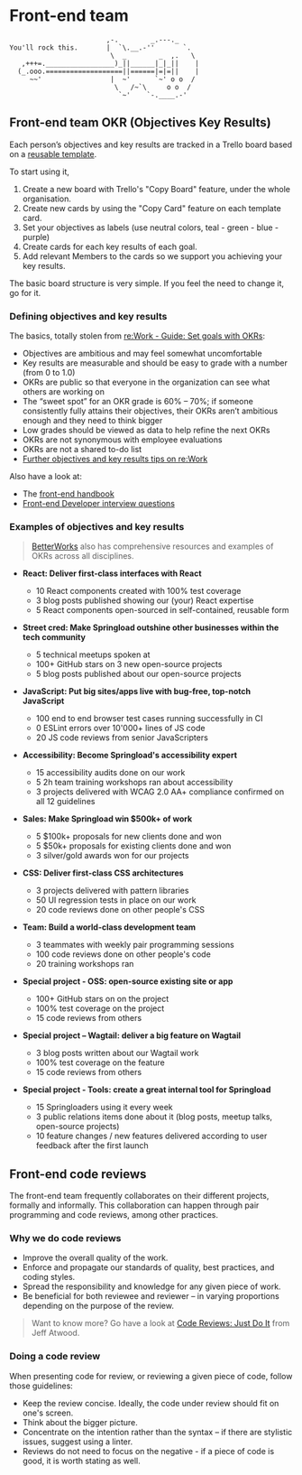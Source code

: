 # Front-end team

```
                        ,-.        _.---._
You'll rock this.       |  `\.__.-''       `.
                         \  _        _  ,.   \
   ,+++=._________________)_||______|_|_||    |
  (_.ooo.===================||======|=|=||    |
     ~~'                 |  ~'      `~' o o  /
                          \   /~`\     o o  /
                           `~'    `-.____.-'
```

## Front-end team OKR (Objectives Key Results)

Each person’s objectives and key results are tracked in a Trello board based on a [reusable template](https://trello.com/b/URsGqKMe/person-s-okr-template).

To start using it,

1. Create a new board with Trello's "Copy Board" feature, under the whole organisation.
2. Create new cards by using the "Copy Card" feature on each template card.
3. Set your objectives as labels (use neutral colors, teal - green - blue - purple)
4. Create cards for each key results of each goal.
5. Add relevant Members to the cards so we support you achieving your key results.

The basic board structure is very simple. If you feel the need to change it, go for it.

### Defining objectives and key results

The basics, totally stolen from [re:Work - Guide: Set goals with OKRs](https://rework.withgoogle.com/guides/set-goals-with-okrs/steps/introduction/):

- Objectives are ambitious and may feel somewhat uncomfortable
- Key results are measurable and should be easy to grade with a number (from 0 to 1.0)
- OKRs are public so that everyone in the organization can see what others are working on
- The “sweet spot” for an OKR grade is 60% – 70%; if someone consistently fully attains their objectives, their OKRs aren’t ambitious enough and they need to think bigger
- Low grades should be viewed as data to help refine the next OKRs
- OKRs are not synonymous with employee evaluations
- OKRs are not a shared to-do list
- [Further objectives and key results tips on re:Work](https://rework.withgoogle.com/guides/set-goals-with-okrs/steps/set-objectives-and-develop-key-results/)

Also have a look at:

- The [front-end handbook](https://www.frontendhandbook.com/practice/types-of-front-end-dev.html)
- [Front-end Developer interview questions](https://github.com/h5bp/Front-end-Developer-Interview-Questions)

### Examples of objectives and key results

> [BetterWorks](https://www.betterworks.com/resources/) also has comprehensive resources and examples of OKRs across all disciplines.

- __React: Deliver first-class interfaces with React__
    - 10 React components created with 100% test coverage
    - 3 blog posts published showing our (your) React expertise
    - 5 React components open-sourced in self-contained, reusable form

- __Street cred: Make Springload outshine other businesses within the tech community__
    - 5 technical meetups spoken at
    - 100+ GitHub stars on 3 new open-source projects
    - 5 blog posts published about our open-source projects

- __JavaScript: Put big sites/apps live with bug-free, top-notch JavaScript__
    - 100 end to end browser test cases running successfully in CI
    - 0 ESLint errors over 10'000+ lines of JS code
    - 20 JS code reviews from senior JavaScripters

- __Accessibility: Become Springload's accessibility expert__
    - 15 accessibility audits done on our work
    - 5 2h team training workshops ran about accessibility
    - 3 projects delivered with WCAG 2.0 AA+ compliance confirmed on all 12 guidelines

- __Sales: Make Springload win $500k+ of work__
    - 5 $100k+ proposals for new clients done and won
    - 5 $50k+ proposals for existing clients done and won
    - 3 silver/gold awards won for our projects

- __CSS: Deliver first-class CSS architectures__
    - 3 projects delivered with pattern libraries
    - 50 UI regression tests in place on our work
    - 20 code reviews done on other people's CSS

- __Team: Build a world-class development team__
    - 3 teammates with weekly pair programming sessions
    - 100 code reviews done on other people's code
    - 20 training workshops ran

- __Special project - OSS: open-source existing site or app__
    - 100+ GitHub stars on on the project
    - 100% test coverage on the project
    - 15 code reviews from others

- __Special project – Wagtail: deliver a big feature on Wagtail__
    - 3 blog posts written about our Wagtail work
    - 100% test coverage on the feature
    - 15 code reviews from others

- __Special project - Tools: create a great internal tool for Springload__
    - 15 Springloaders using it every week
    - 3 public relations items done about it (blog posts, meetup talks, open-source projects)
    - 10 feature changes / new features delivered according to user feedback after the first launch

## Front-end code reviews

The front-end team frequently collaborates on their different projects, formally and informally. This collaboration can happen through pair programming and code reviews, among other practices.

### Why we do code reviews

- Improve the overall quality of the work.
- Enforce and propagate our standards of quality, best practices, and coding styles.
- Spread the responsibility and knowledge for any given piece of work.
- Be beneficial for both reviewee and reviewer – in varying proportions depending on the purpose of the review.

> Want to know more? Go have a look at [Code Reviews: Just Do It](https://blog.codinghorror.com/code-reviews-just-do-it/) from Jeff Atwood.

### Doing a code review

When presenting code for review, or reviewing a given piece of code, follow those guidelines:

- Keep the review concise. Ideally, the code under review should fit on one's screen.
- Think about the bigger picture.
- Concentrate on the intention rather than the syntax – if there are stylistic issues, suggest using a linter.
- Reviews do not need to focus on the negative - if a piece of code is good, it is worth stating as well.
